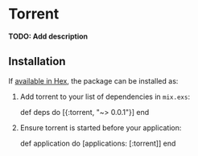 # Torrent

**TODO: Add description**

## Installation

If [available in Hex](https://hex.pm/docs/publish), the package can be installed as:

  1. Add torrent to your list of dependencies in `mix.exs`:

        def deps do
          [{:torrent, "~> 0.0.1"}]
        end

  2. Ensure torrent is started before your application:

        def application do
          [applications: [:torrent]]
        end
